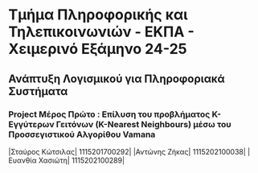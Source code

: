 # Τμήμα Πληροφορικής και Τηλεπικοινωνιών - ΕΚΠΑ - Χειμερινό Εξάμηνο 24-25
## Ανάπτυξη Λογισμικού για Πληροφοριακά Συστήματα
### Project Μέρος Πρώτο : Επίλυση του προβλήματος K-Εγγύτερων Γειτόνων (K-Nearest Neighbours) μέσω του Προσσεγιστικού Αλγορίθου **Vamana**

|Σταύρος Κώτσιλας|  1115201700292|
|Αντώνης Ζήκας|     1115202100038|
|Ευανθία Χασιώτη|   1115202100289|

